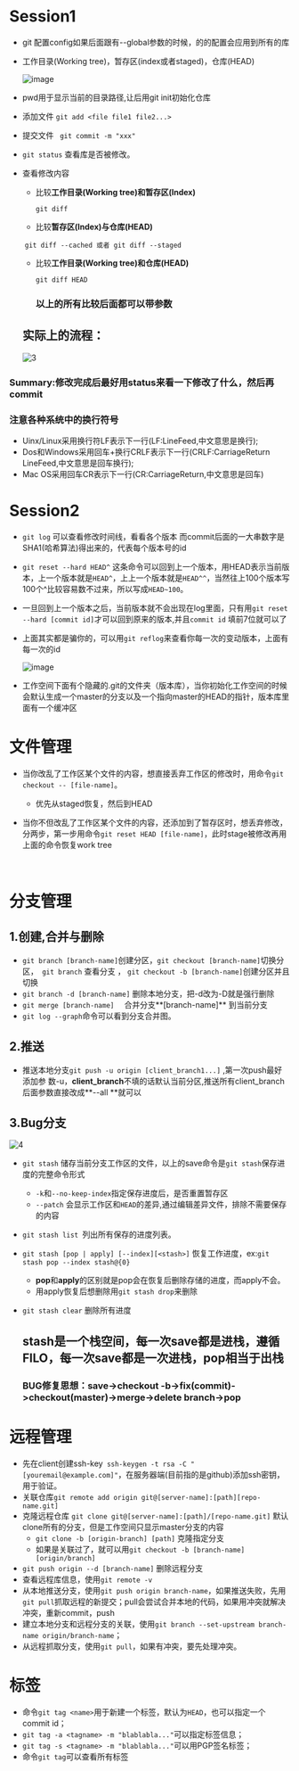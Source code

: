 # Session1
- git 配置config如果后面跟有--global参数的时候，的的配置会应用到所有的库

- 工作目录(Working tree)，暂存区(index或者staged)，仓库(HEAD)

  ![image](image/2.jpg)

- pwd用于显示当前的目录路径,让后用git init初始化仓库

- 添加文件 ```git add <file file1 file2...>```

- 提交文件 ``` git commit -m "xxx"```

- ```git status``` 查看库是否被修改。

- 查看修改内容

  - 比较**工作目录(Working tree)**和**暂存区(Index)**

    ```git diff```

  - 比较**暂存区(Index)**与**仓库(HEAD)**

  ​       ```git diff --cached 或者 git diff --staged```

  - 比较**工作目录(Working tree)**和**仓库(HEAD)**

    ```git diff HEAD```

    ### 以上的所有比较后面都可以带参数

  ## 实际上的流程：

  ![3](image/3.png)

### Summary:修改完成后最好用status来看一下修改了什么，然后再commit




### **注意各种系统中的换行符号**
   - Uinx/Linux采用换行符LF表示下一行(LF:LineFeed,中文意思是换行);
   - Dos和Windows采用回车+换行CRLF表示下一行(CRLF:CarriageReturn LineFeed,中文意思是回车换行);
   - Mac OS采用回车CR表示下一行(CR:CarriageReturn,中文意思是回车)
# Session2
- ```git log``` 可以查看修改时间线，看看各个版本 而commit后面的一大串数字是SHA1(哈希算法)得出来的，代表每个版本号的id

- ```git reset --hard HEAD^```   这条命令可以回到上一个版本，用HEAD表示当前版本，上一个版本就是```HEAD^```，上上一个版本就是```HEAD^^```，当然往上100个版本写100个^比较容易数不过来，所以写成```HEAD~100```。

- 一旦回到上一个版本之后，当前版本就不会出现在log里面，只有用```git reset --hard [commit id]```才可以回到原来的版本,并且`commit id` 填前7位就可以了

- 上面其实都是骗你的，可以用```git reflog```来查看你每一次的变动版本，上面有每一次的id 

   ![image](image/1.png)


- 工作空间下面有个隐藏的.git的文件夹（版本库），当你初始化工作空间的时候会默认生成一个master的分支以及一个指向master的HEAD的指针，版本库里面有一个缓冲区  




# 文件管理

- 当你改乱了工作区某个文件的内容，想直接丢弃工作区的修改时，用命令`git checkout -- [file-name]`。
  - 优先从staged恢复，然后到HEAD
- 当你不但改乱了工作区某个文件的内容，还添加到了暂存区时，想丢弃修改，分两步，第一步用命令`git reset HEAD [file-name]`，此时stage被修改再用上面的命令恢复work tree

  ​

# 分支管理

  ## 1.创建,合并与删除

  - `git branch [branch-name]`创建分区，`git checkout [branch-name]`切换分区，` git branch` 查看分支 ， `git checkout -b [branch-name]`创建分区并且切换
  - `git branch -d [branch-name]` 删除本地分支，把-d改为-D就是强行删除
  - `git merge [branch-name]  ` 合并分支**[branch-name]** 到当前分支
  - `git log --graph`命令可以看到分支合并图。
  ## 2.推送
  - 推送本地分支`git push -u origin [client_branch1...]` ,第一次push最好添加参 数-u，**client_branch**不填的话默认当前分区,推送所有client_branch后面参数直接改成**--all **就可以


  ## 3.Bug分支
![4](image/4.png)
- `git stash` 储存当前分支工作区的文件，以上的save命令是`git stash`保存进度的完整命令形式

  - `-k`和`--no-keep-index`指定保存进度后，是否重置暂存区
  - `--patch` 会显示工作区和`HEAD`的差异,通过编辑差异文件，排除不需要保存的内容

- `git stash list `列出所有保存的进度列表。

- `git stash [pop | apply] [--index][<stash>]` 恢复工作进度，ex:`git stash pop --index stash@{0}`

  - **pop**和**apply**的区别就是pop会在恢复后删除存储的进度，而apply不会。
  - 用apply恢复后想删除用`git stash drop`来删除

- `git stash clear` 删除所有进度

  ## stash是一个栈空间，每一次save都是进栈，遵循FILO，每一次save都是一次进栈，pop相当于出栈

  ### BUG修复思想：save->checkout -b->fix(commit)->checkout(master)->merge->delete branch->pop





# 远程管理

- 先在client创建ssh-key` ssh-keygen -t rsa -C "[youremail@example.com]"`，在服务器端(目前指的是github)添加ssh密钥，用于验证。
- 关联仓库`git remote add origin git@[server-name]:[path][repo-name.git]`
- 克隆远程仓库 `git clone git@[server-name]:[path]/[repo-name.git]` 默认clone所有的分支，但是工作空间只显示master分支的内容
  - `git clone -b [origin-branch] [path]` 克隆指定分支
  - 如果是关联过了，就可以用`git checkout -b [branch-name] [origin/branch]`
- `git push origin --d [branch-name]` 删除远程分支
- 查看远程库信息，使用`git remote -v`
- 从本地推送分支，使用`git push origin branch-name`，如果推送失败，先用`git pull`抓取远程的新提交；pull会尝试合并本地的代码，如果用冲突就解决冲突，重新commit，push
- 建立本地分支和远程分支的关联，使用`git branch --set-upstream branch-name origin/branch-name`；
- 从远程抓取分支，使用`git pull`，如果有冲突，要先处理冲突。

# 标签

- 命令`git tag <name>`用于新建一个标签，默认为`HEAD`，也可以指定一个commit id；
- `git tag -a <tagname> -m "blablabla..."`可以指定标签信息；
- `git tag -s <tagname> -m "blablabla..."`可以用PGP签名标签；
- 命令`git tag`可以查看所有标签